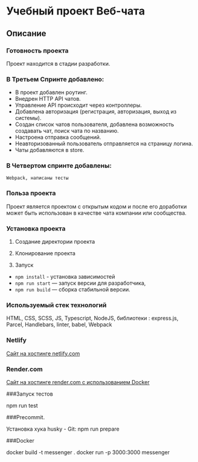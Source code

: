 # Учебный проект Веб-чата

## Описание

### Готовность проекта

Проект находится в стадии разработки.

### В Третьем Спринте добавлено:

* В проект добавлен роутинг.
* Внедрен HTTP API чатов.
* Управление API происходит через контроллеры.
* Добавлена авторизация (регистрация, авторизация, выход из системы).
* Создан список чатов пользователя, добавлена возможность создавать чат, поиск чата по названию.
* Настроена отправка сообщений.
* Неавторизованный пользователь отправляется на страницу логина.
* Чаты добавляются в store.

### В Четвертом спринте добавлены:
    Webpack, написаны тесты

### Польза проекта

Проект является проектом с открытым кодом и после его доработки может быть использован в качестве чата компании или
сообщества.

### Установка проекта

1) Создание директории проекта

2) Клонирование проекта

3) Запуск

- `npm install` - установка зависимостей
- `npm run start` — запуск версии для разработчика,
- `npm run build` — сборка стабильной версии.

### Используемый стек технологий

HTML, CSS, SCSS, JS, Typescript, NodeJS, библиотеки : express.js, Parcel, Handlebars, linter, babel, Webpack

### Netlify

[Сайт на хостинге netlify.com](https://dreamy-cassata-053c4c.netlify.app/)

### Render.com

[Сайт на хостинге render.com с использованием Docker](https://messenger-ajx3.onrender.com)

###Запуск тестов

npm run test

###Precommit. 

Установка хука husky - Git:
npm run prepare

###Docker

docker build -t messenger . docker run -p 3000:3000 messenger


